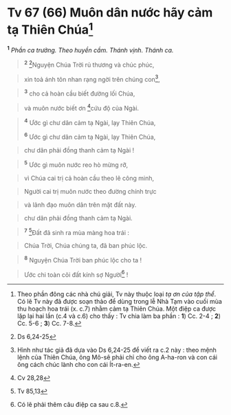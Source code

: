 # Tv 67 (66) Muôn dân nước hãy cảm tạ Thiên Chúa[^1]
<sup><b>1</b></sup> *Phần ca trưởng. Theo huyền cầm. Thánh vịnh. Thánh ca.*


> <sup><b>2</b></sup> [^1*]Nguyện Chúa Trời rủ thương và chúc phúc,
>


> xin toả ánh tôn nhan rạng ngời trên chúng con[^2],
>


> <sup><b>3</b></sup> cho cả hoàn cầu biết đường lối Chúa,
>


> và muôn nước biết ơn [^2*]cứu độ của Ngài.
>


> <sup><b>4</b></sup> Ước gì chư dân cảm tạ Ngài, lạy Thiên Chúa,
> 
> <sup><b>6</b></sup> Ước gì chư dân cảm tạ Ngài, lạy Thiên Chúa,
>


> chư dân phải đồng thanh cảm tạ Ngài !
>


> <sup><b>5</b></sup> Ước gì muôn nước reo hò mừng rỡ,
>


> vì Chúa cai trị cả hoàn cầu theo lẽ công minh,
>


> Người cai trị muôn nước theo đường chính trực
>


> và lãnh đạo muôn dân trên mặt đất này.
>


> chư dân phải đồng thanh cảm tạ Ngài.
>


> <sup><b>7</b></sup> [^3*]Đất đã sinh ra mùa màng hoa trái :
>


> Chúa Trời, Chúa chúng ta, đã ban phúc lộc.
>


> <sup><b>8</b></sup> Nguyện Chúa Trời ban phúc lộc cho ta !
>


> Ước chi toàn cõi đất kính sợ Người[^3] !
>

[^1]: Theo phần đông các nhà chú giải, Tv này thuộc loại *tạ ơn của tập thể*. Có lẽ Tv này đã được soạn thảo để dùng trong lễ Nhà Tạm vào cuối mùa thu hoạch hoa trái (x. c.7) nhằm cảm tạ Thiên Chúa. Một điệp ca được lặp lại hai lần (c.4 và c.6) cho thấy : Tv chia làm ba phần : **1**) Cc. 2-4 ; **2**) Cc. 5-6 ; **3**) Cc. 7-8.
[^2]: Hình như tác giả đã dựa vào Ds 6,24-25 để viết ra c.2 này : theo mệnh lệnh của Thiên Chúa, ông Mô-sê phải chỉ cho ông A-ha-ron và con cái ông cách chúc lành cho con cái Ít-ra-en.
[^3]: Có lẽ phải thêm câu điệp ca sau c.8.
[^1*]: Ds 6,24-25
[^2*]: Cv 28,28
[^3*]: Tv 85,13